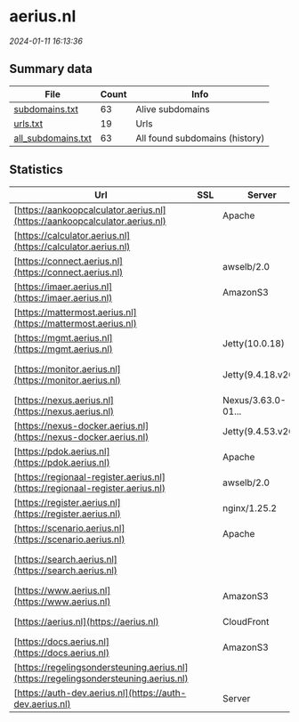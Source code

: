 # aerius.nl
*2024-01-11 16:13:36*
## Summary data
| File       | Count | Info |
|------------|-------|------|
|[subdomains.txt](/data/aerius.nl/subdomains.txt)|63|Alive subdomains|
|[urls.txt](/data/aerius.nl/urls.txt)|19|Urls|
|[all_subdomains.txt](/data/aerius.nl/all_subdomains.txt)|63|All found subdomains (history)|
## Statistics
| Url | SSL | Server | Cookie | HSTS | CSP | XFO | XXP | RP | Tech |Title |
|------------|-------|------|------|------|------|------|------|------|------|------|
|[https://aankoopcalculator.aerius.nl](https://aankoopcalculator.aerius.nl)| |Apache| |:white_check_mark: | | | |:white_check_mark: |Apache HTTP Serv...||
|[https://calculator.aerius.nl](https://calculator.aerius.nl)| ||:warning: |:white_check_mark: |:warning: |:white_check_mark: | |:white_check_mark: |HSTS Java|AERIUS® Calculat...|
|[https://connect.aerius.nl](https://connect.aerius.nl)| |awselb/2.0| | | | | |:white_check_mark: |Amazon ELB Amazo...||
|[https://imaer.aerius.nl](https://imaer.aerius.nl)| |AmazonS3| | | | | |:white_check_mark: |Amazon CloudFron...||
|[https://mattermost.aerius.nl](https://mattermost.aerius.nl)| || | |:white_check_mark: | |:white_check_mark: ||Mattermost|
|[https://mgmt.aerius.nl](https://mgmt.aerius.nl)| |Jetty(10.0.18)|:warning: | | | | |:white_check_mark: |Java Jenkins:2.4...||
|[https://monitor.aerius.nl](https://monitor.aerius.nl)| |Jetty(9.4.18.v20...| | | | | |:white_check_mark: |Java Jekyll:4.0....|Over AERIUS Moni...|
|[https://nexus.aerius.nl](https://nexus.aerius.nl)| |Nexus/3.63.0-01...| | | |:white_check_mark: |:white_check_mark: |:white_check_mark: ||Sonatype Nexus R...|
|[https://nexus-docker.aerius.nl](https://nexus-docker.aerius.nl)| |Jetty(9.4.53.v20...| | | | | |:white_check_mark: |Java Jetty:9.4.5...|Error 400 Not a...|
|[https://pdok.aerius.nl](https://pdok.aerius.nl)| |Apache| |:white_check_mark: | | | |:white_check_mark: |Apache HTTP Serv...|403 Forbidden|
|[https://regionaal-register.aerius.nl](https://regionaal-register.aerius.nl)| |awselb/2.0| | | | | |:white_check_mark: |Amazon ELB Amazo...||
|[https://register.aerius.nl](https://register.aerius.nl)| |nginx/1.25.2| | | | | |:white_check_mark: |Nginx:1.25.2||
|[https://scenario.aerius.nl](https://scenario.aerius.nl)| |Apache| |:white_check_mark: | | | |:white_check_mark: |Apache HTTP Serv...||
|[https://search.aerius.nl](https://search.aerius.nl)| || | | | | |:white_check_mark: ||AERIUS Search Re...|
|[https://www.aerius.nl](https://www.aerius.nl)| |AmazonS3| | | | | |:white_check_mark: |Amazon CloudFron...|AERIUS | Rekenin...|
|[https://aerius.nl](https://aerius.nl)| |CloudFront| | | | | |:white_check_mark: |Amazon CloudFron...||
|[https://docs.aerius.nl](https://docs.aerius.nl)| |AmazonS3| | | | | |:white_check_mark: |Amazon CloudFron...||
|[https://regelingsondersteuning.aerius.nl](https://regelingsondersteuning.aerius.nl)| ||:warning: |:white_check_mark: |:warning: |:white_check_mark: | |:white_check_mark: |HSTS Java|AERIUS® Check|
|[https://auth-dev.aerius.nl](https://auth-dev.aerius.nl)| |Server|:warning: |:white_check_mark: | |:white_check_mark: |:white_check_mark: |:white_check_mark: |Amazon CloudFron...|Signin|